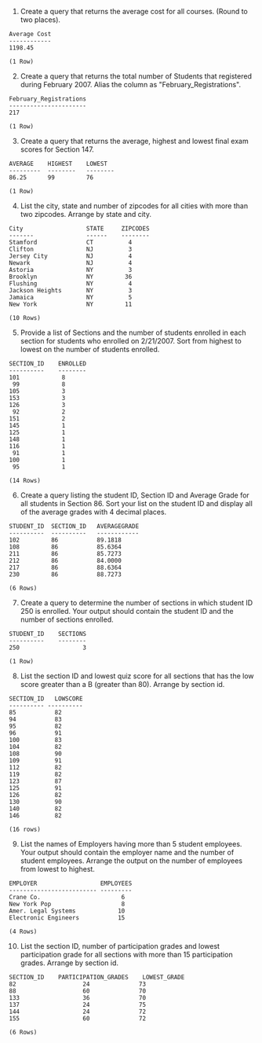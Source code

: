 1. Create a query that returns the average cost for all courses. (Round to two
places).

```
Average Cost
------------
1198.45

(1 Row)
```

2. Create a query that returns the total number of Students that registered
during February 2007. Alias the column as "February_Registrations".

```
February_Registrations
----------------------
217

(1 Row)
```

3. Create a query that returns the average, highest and lowest final exam scores
for Section 147.

```
AVERAGE    HIGHEST    LOWEST
---------  --------   --------
86.25      99         76

(1 Row)
```

4. List the city, state and number of zipcodes for all cities with more than two
zipcodes. Arrange by state and city.

```
City                  STATE     ZIPCODES
-------               ------    --------
Stamford              CT          4
Clifton               NJ          3
Jersey City           NJ          4
Newark                NJ          4
Astoria               NY          3
Brooklyn              NY         36
Flushing              NY          4
Jackson Heights       NY          3
Jamaica               NY          5
New York              NY         11

(10 Rows)
```

5. Provide a list of Sections and the number of students enrolled in each
section for students who enrolled on 2/21/2007. Sort from highest to lowest on
the number of students enrolled.

```
SECTION_ID    ENROLLED
----------    --------
101            8
 99            8
105            3
153            3
126            3
 92            2
151            2
145            1
125            1
148            1
116            1
 91            1
100            1
 95            1

(14 Rows)
```

6. Create a query listing the student ID, Section ID and Average Grade for all
students in Section 86. Sort your list on the student ID and display all of the
average grades with 4 decimal places.

```
STUDENT_ID  SECTION_ID   AVERAGEGRADE
----------  ----------   ------------
102         86           89.1818
108         86           85.6364
211         86           85.7273
212         86           84.0000
217         86           88.6364
230         86           88.7273

(6 Rows)
```

7. Create a query to determine the number of sections in which student ID 250 is
enrolled. Your output should contain the student ID and the number of sections
enrolled.

```
STUDENT_ID    SECTIONS
----------    --------
250                  3

(1 Row)
```

8. List the section ID and lowest quiz score for all sections that has the low
score greater than a B (greater than 80). Arrange by section id.

```
SECTION_ID   LOWSCORE
---------- ----------
85           82
94           83
95           82
96           91
100          83
104          82
108          90
109          91
112          82
119          82
123          87
125          91
126          82
130          90
140          82
146          82

(16 rows)
```

9. List the names of Employers having more than 5 student employees. Your output
should contain the employer name and the number of student employees. Arrange
the output on the number of employees from lowest to highest.

```
EMPLOYER                  EMPLOYEES
------------------------- ---------
Crane Co.                       6
New York Pop                    8
Amer. Legal Systems            10
Electronic Engineers           15

(4 Rows)
```

10. List the section ID, number of participation grades and lowest participation
grade for all sections with more than 15 participation grades. Arrange by
section id.

```
SECTION_ID    PARTICIPATION_GRADES    LOWEST_GRADE
82                   24              73
88                   60              70
133                  36              70
137                  24              75
144                  24              72
155                  60              72

(6 Rows)
```
